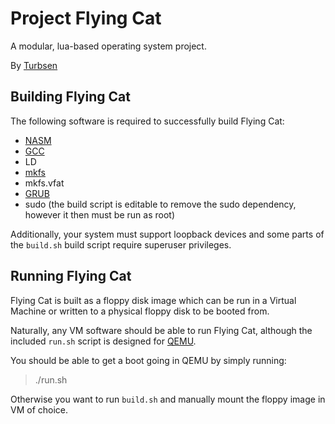 Project Flying Cat
==================

A modular, lua-based operating system project.

By [Turbsen](http://turbsen.info "Go to website for Turbsen")

## Building Flying Cat
The following software is required to successfully build Flying Cat:

* [NASM](http://www.nasm.us/)
* [GCC](http://gcc.gnu.org/)
* LD
* [mkfs](http://en.wikipedia.org/wiki/Mkfs)
* mkfs.vfat
* [GRUB](http://www.gnu.org/software/grub/)
* sudo (the build script is editable to remove the sudo dependency, however it then must be run as root)

Additionally, your system must support loopback devices and some parts of the `build.sh` build script require superuser privileges.

## Running Flying Cat
Flying Cat is built as a floppy disk image which can be run in a Virtual Machine or written to a physical floppy disk to be booted from.

Naturally, any VM software should be able to run Flying Cat, although the included `run.sh` script is designed for [QEMU](http://qemu.org "Go to website for Qemu to download it").

You should be able to get a boot going in QEMU by simply running:
> ./run.sh

Otherwise you want to run `build.sh` and manually mount the floppy image in VM of choice.
